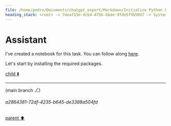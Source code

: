 ```yaml
---
file: /home/pedro/Documents/chatgpt_export/Markdown/Initialize Python Parser & Language.md
heading_stack: <root> -> 7deaf15e-dcb4-475b-bbae-9fde5f9b50d7 -> System -> 5a6cae08-3bad-4a1b-92fc-266c59c03560 -> System -> aaa2ddfa-521c-405d-b9e3-227ffc2bcaac -> User -> 6d8915d9-494c-4acc-8597-98c9519f6c8f -> Assistant -> 4aca064a-e9f9-44da-95a8-6f7790f3618d -> Tool -> 07a91a45-2df0-4247-a7c5-eed4c1d80d2b -> Assistant
---
```

# Assistant

I've created a notebook for this task. You can follow along [here](https://app.noteable.io/f/99f2106d-9319-41f8-b8ed-8dce97f756ef/Tree_Sitter_Languages_Parsing.ipynb).

Let's start by installing the required packages.

[child ⬇️](#a2864381-72df-4235-b645-de3388a504fd)

---

(main branch ⎇)
###### a2864381-72df-4235-b645-de3388a504fd
[parent ⬆️](#07a91a45-2df0-4247-a7c5-eed4c1d80d2b)
